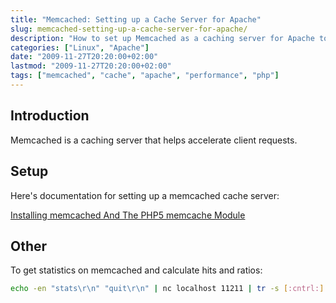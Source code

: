 ```yaml
---
title: "Memcached: Setting up a Cache Server for Apache"
slug: memcached-setting-up-a-cache-server-for-apache/
description: "How to set up Memcached as a caching server for Apache to accelerate client requests and improve performance."
categories: ["Linux", "Apache"]
date: "2009-11-27T20:20:00+02:00"
lastmod: "2009-11-27T20:20:00+02:00"
tags: ["memcached", "cache", "apache", "performance", "php"]
---
```


## Introduction

Memcached is a caching server that helps accelerate client requests.

## Setup

Here's documentation for setting up a memcached cache server:

[Installing memcached And The PHP5 memcache Module](../../../static/pdf/installing_memcached_and_the_php5_memcache_module.pdf)

## Other

To get statistics on memcached and calculate hits and ratios:

```bash
echo -en "stats\r\n" "quit\r\n" | nc localhost 11211 | tr -s [:cntrl:] " "| cut -f42,48 -d" " | sed "s/\([0-9]*\)\s\([0-9]*\)/ \2\/\1*100/" | bc -l
```
